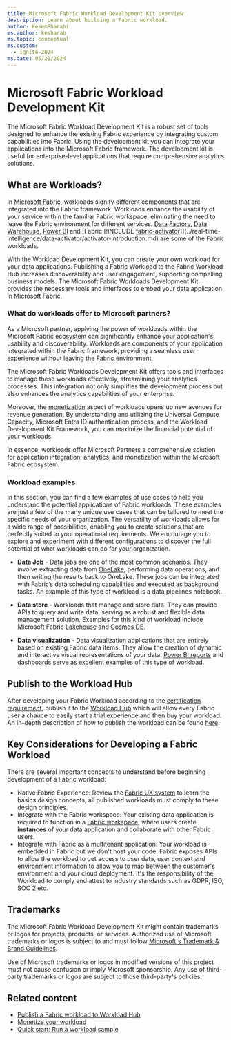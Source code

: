 ```yaml
---
title: Microsoft Fabric Workload Development Kit overview
description: Learn about building a Fabric workload.
author: KesemSharabi
ms.author: kesharab
ms.topic: conceptual
ms.custom:
  - ignite-2024
ms.date: 05/21/2024
---
```


# Microsoft Fabric Workload Development Kit

The Microsoft Fabric Workload Development Kit is a robust set of tools designed to enhance the existing Fabric experience by integrating custom capabilities into Fabric. Using the development kit you can integrate your applications into the Microsoft Fabric framework. The development kit is useful for enterprise-level applications that require comprehensive analytics solutions.

## What are Workloads?

In [Microsoft Fabric](../fundamentals/microsoft-fabric-overview.md), workloads signify different components that are integrated into the Fabric framework. Workloads enhance the usability of your service within the familiar Fabric workspace, eliminating the need to leave the Fabric environment for different services. [Data Factory](../data-factory/data-factory-overview.md), [Data Warehouse](../data-warehouse/data-warehousing.md), [Power BI](/power-bi/enterprise/service-premium-what-is) and [Fabric [!INCLUDE [fabric-activator](../real-time-intelligence//includes/fabric-activator.md)]](../real-time-intelligence/data-activator/activator-introduction.md) are some of the Fabric workloads.

With the Workload Development Kit, you can create your own workload for your data applications. Publishing a Fabric Workload to the Fabric Workload Hub increases discoverability and user engagement, supporting compelling business models. The Microsoft Fabric Workloads Development Kit provides the necessary tools and interfaces to embed your data application in Microsoft Fabric.

### What do workloads offer to Microsoft partners?

As a Microsoft partner, applying the power of workloads within the Microsoft Fabric ecosystem can significantly enhance your application's usability and discoverability. Workloads are components of your application integrated within the Fabric framework, providing a seamless user experience without leaving the Fabric environment.

The Microsoft Fabric Workloads Development Kit offers tools and interfaces to manage these workloads effectively, streamlining your analytics processes. This integration not only simplifies the development process but also enhances the analytics capabilities of your enterprise.

Moreover, the [monetization](monetization.md) aspect of workloads opens up new avenues for revenue generation. By understanding and utilizing the Universal Compute Capacity, Microsoft Entra ID authentication process, and the Workload Development Kit Framework, you can maximize the financial potential of your workloads.

In essence, workloads offer Microsoft Partners a comprehensive solution for application integration, analytics, and monetization within the Microsoft Fabric ecosystem.

### Workload examples

In this section, you can find a few examples of use cases to help you understand the potential applications of Fabric workloads. These examples are just a few of the many unique use cases that can be tailored to meet the specific needs of your organization. The versatility of workloads allows for a wide range of possibilities, enabling you to create solutions that are perfectly suited to your operational requirements. We encourage you to explore and experiment with different configurations to discover the full potential of what workloads can do for your organization.

* **Data Job** - Data jobs are one of the most common scenarios. They involve extracting data from [OneLake](../onelake/onelake-overview.md), performing data operations, and then writing the results back to OneLake. These jobs can be integrated with Fabric’s data scheduling capabilities and executed as background tasks. An example of this type of workload is a data pipelines notebook.

* **Data store** - Workloads that manage and store data. They can provide APIs to query and write data, serving as a robust and flexible data management solution. Examples for this kind of workload include Microsoft Fabric [Lakehouse](../data-engineering/lakehouse-overview.md) and [Cosmos DB](/azure/cosmos-db/introduction).

* **Data visualization** - Data visualization applications that are entirely based on existing Fabric data items. They allow the creation of dynamic and interactive visual representations of your data. [Power BI reports](/power-bi/consumer/end-user-reports) and [dashboards](/power-bi/create-reports/service-dashboards) serve as excellent examples of this type of workload.

## Publish to the Workload Hub
After developing your Fabric Workload according to the [certification requirement](publish-workload-requirements.md), publish it to the [Workload Hub](./more-workloads-add.md) which will allow every Fabric user a chance to easily start a trial experience and then buy your workload. An in-depth description of how to publish the workload can be found [here](./publish-workload-flow.md).

## Key Considerations for Developing a Fabric Workload
There are several important concepts to understand before beginning development of a Fabric workload:
- Native Fabric Experience: Review the [Fabric UX system](https://aka.ms/fabricux) to learn the basics design concepts, all published workloads must comply to these design principles.
- Integrate with the Fabric workspace: Your existing data application is required to function in a [Fabric workspace](../fundamentals/workspaces.md), where users create **instances** of your data application and collaborate with other Fabric users.
- Integrate with Fabric as a multitenant application: Your workload is embedded in Fabric but we don't host your code. Fabric exposes APIs to allow the workload to get access to user data, user context and environment information to allow you to map between the customer's environment and your cloud deployment. It's the responsibility of the Workload to comply and attest to industry standards such as GDPR, ISO, SOC 2 etc.

## Trademarks

The Microsoft Fabric Workload Development Kit might contain trademarks or logos for projects, products, or services. Authorized use of Microsoft trademarks or logos is subject to and must follow [Microsoft's Trademark & Brand Guidelines](https://www.microsoft.com/legal/intellectualproperty/trademarks/usage/general).

Use of Microsoft trademarks or logos in modified versions of this project must not cause confusion or imply Microsoft sponsorship.
Any use of third-party trademarks or logos are subject to those third-party's policies.

## Related content

* [Publish a Fabric workload to Workload Hub](publish-workload-flow.md)
* [Monetize your workload](monetization.md)
* [Quick start: Run a workload sample](quickstart-sample.md)
